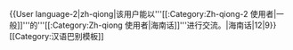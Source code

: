{{User language-2|zh-qiong|该用户能以'''[[:Category:Zh-qiong-2 使用者|一般]]'''的'''[[:Category:Zh-qiong 使用者|海南话]]'''进行交流。|海南话|12|9}}<noinclude>[[Category:汉语巴别模板]]</noinclude>